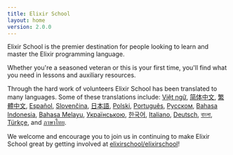 ```yaml
---
title: Elixir School
layout: home
version: 2.0.0
---
```


Elixir School is the premier destination for people looking to learn and master the Elixir programming language.

Whether you're a seasoned veteran or this is your first time, you'll find what you need in lessons and auxiliary resources.

Through the hard work of volunteers Elixir School has been translated to many languages.  Some of these translations include: [Việt ngữ][vi], [简体中文][zh-hans], [繁體中文][zh-hant], [Español][es], [Slovenčina][sk], [日本語][ja], [Polski][pl], [Português][pt], [Русском][ru], [Bahasa Indonesia][id], [Bahasa Melayu][ms], [Українською][uk], [한국어][ko], [Italiano][it], [Deutsch][de], [বাংলা][bn], [Türkçe][tr], and [ภาษาไทย][th].

We welcome and encourage you to join us in continuing to make Elixir School great by getting involved at [elixirschool/elixirschool](https://github.com/elixirschool/elixirschool)!

  [es]: /es/
  [it]: /it/
  [ja]: /ja/
  [ko]: /ko/
  [pl]: /pl/
  [pt]: /pt/
  [ru]: /ru/
  [sk]: /sk/
  [vi]: /vi/
  [id]: /id/
  [ms]: /ms/
  [uk]: /uk/
  [de]: /de/
  [bn]: /bn/
  [tr]: /tr/
  [th]: /th/
  [zh-hans]: /zh-hans/
  [zh-hant]: /zh-hant/
